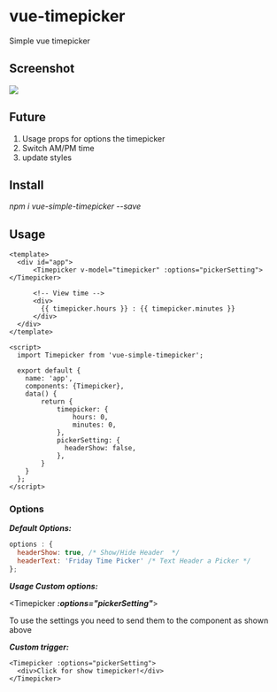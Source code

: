 # vue-timepicker
Simple vue timepicker

## Screenshot
<img src="https://image.prntscr.com/image/Y0-gz4YyTiy_LfXlsAFPJw.png">

## Future
1. Usage props for options the timepicker
2. Switch AM/PM time
3. update styles

## Install
_npm i vue-simple-timepicker --save_

## Usage

```Vue
<template>
  <div id="app">
      <Timepicker v-model="timepicker" :options="pickerSetting"></Timepicker>
      
      <!-- View time -->
      <div>
        {{ timepicker.hours }} : {{ timepicker.minutes }}
      </div>
  </div>
</template>

<script>
  import Timepicker from 'vue-simple-timepicker';

  export default {
    name: 'app',
    components: {Timepicker},
    data() {
        return {
            timepicker: {
                hours: 0,
                minutes: 0,
            },
            pickerSetting: {
              headerShow: false,
            },
        }
    }
  };
</script>
```
### Options
**_Default Options:_**
```js
options : {
  headerShow: true, /* Show/Hide Header  */
  headerText: 'Friday Time Picker' /* Text Header a Picker */
};
```

_**Usage Custom options:**_

<Timepicker **_:options="pickerSetting"_**></Timepicker>

To use the settings you need to send them to the component as shown above

**_Custom trigger:_**
```vue
<Timepicker :options="pickerSetting">
  <div>Click for show timepicker!</div>
</Timepicker>
```
